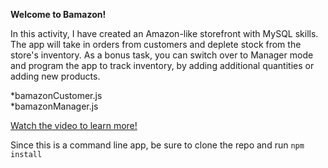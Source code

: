 **Welcome to Bamazon!** 

In this activity, I have created an Amazon-like storefront with MySQL skills. The app will take in orders from customers and deplete stock from the store's inventory. As a bonus task, you can switch over to Manager mode and program the app to track inventory, by adding additional quantities or adding new products. 

*bamazonCustomer.js<br>
*bamazonManager.js<br>

[Watch the video to learn more!](https://youtu.be/8D3mU2DGHls)

Since this is a command line app, be sure to clone the repo and run ```npm install```



